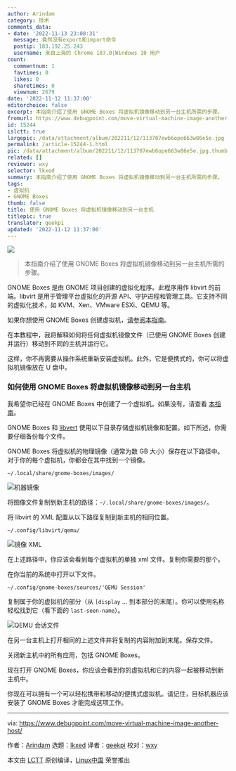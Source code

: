 ```yaml
---
author: Arindam
category: 技术
comments_data:
- date: '2022-11-13 23:00:31'
  message: 竟然没有export和import命令
  postip: 183.192.25.243
  username: 来自上海的 Chrome 107.0|Windows 10 用户
count:
  commentnum: 1
  favtimes: 0
  likes: 0
  sharetimes: 0
  viewnum: 2679
date: '2022-11-12 11:37:00'
editorchoice: false
excerpt: 本指南介绍了使用 GNOME Boxes 将虚拟机镜像移动到另一台主机所需的步骤。
fromurl: https://www.debugpoint.com/move-virtual-machine-image-another-host/
id: 15244
islctt: true
largepic: /data/attachment/album/202211/12/113707ewb6ope663w86e5e.jpg
permalink: /article-15244-1.html
pic: /data/attachment/album/202211/12/113707ewb6ope663w86e5e.jpg.thumb.jpg
related: []
reviewer: wxy
selector: lkxed
summary: 本指南介绍了使用 GNOME Boxes 将虚拟机镜像移动到另一台主机所需的步骤。
tags:
- 虚拟机
- GNOME Boxes
thumb: false
title: 使用 GNOME Boxes 将虚拟机镜像移动到另一台主机
titlepic: true
translator: geekpi
updated: '2022-11-12 11:37:00'
---
```


![](/data/attachment/album/202211/12/113707ewb6ope663w86e5e.jpg)



> 
> 本指南介绍了使用 GNOME Boxes 将虚拟机镜像移动到另一台主机所需的步骤。
> 
> 
> 


GNOME Boxes 是由 GNOME 项目创建的虚拟化程序。此程序用作 libvirt 的前端。libvirt 是用于管理平台虚拟化的开源 API、守护进程和管理工具。它支持不同的虚拟化技术，如 KVM、Xen、VMware ESXi、QEMU 等。


如果你想使用 GNOME Boxes 创建虚拟机，[请参阅本指南](https://www.debugpoint.com/2020/05/install-use-gnome-boxes/)。


在本教程中，我将解释如何将任何虚拟机镜像文件（已使用 GNOME Boxes 创建并运行）移动到不同的主机并运行它。


这样，你不再需要从操作系统重新安装虚拟机。此外，它是便携式的，你可以将虚拟机镜像放在 U 盘中。


### 如何使用 GNOME Boxes 将虚拟机镜像移动到另一台主机


我希望你已经在 GNOME Boxes 中创建了一个虚拟机。如果没有，请查看 [本指南](https://www.debugpoint.com/2020/05/install-use-gnome-boxes/)。


GNOME Boxes 和 [libvert](https://libvirt.org/) 使用以下目录存储虚拟机镜像和配置。如下所述，你需要仔细备份每个文件。


GNOME Boxes 将虚拟机的物理镜像（通常为数 GB 大小）保存在以下路径中。对于你的每个虚拟机，你都会在其中找到一个镜像。



```
~/.local/share/gnome-boxes/images/

```

![机器镜像](/data/attachment/album/202211/12/113711fd914s9xz1ej6xtt.png)


将图像文件复制到新主机的路径：`~/.local/share/gnome-boxes/images/`。


将 libvirt 的 XML 配置从以下路径复制到新主机的相同位置。



```
~/.config/libvirt/qemu/

```

![镜像 XML](/data/attachment/album/202211/12/113711qzv44l4k4kviqzhp.png)


在上述路径中，你应该会看到每个虚拟机的单独 xml 文件。复制你需要的那个。


在你当前的系统中打开以下文件。



```
~/.config/gnome-boxes/sources/'QEMU Session'

```

复制属于你的虚拟机的部分（从 `[display` ... 到本部分的末尾）。你可以使用名称轻松找到它（看下面的 `last-seen-name`）。


![QEMU 会话文件](/data/attachment/album/202211/12/113711l18hw61q26c2zlta.png)


在另一台主机上打开相同的上述文件并将复制的内容附加到末尾。保存文件。


关闭新主机中的所有应用，包括 GNOME Boxes。


现在打开 GNOME Boxes，你应该会看到你的虚拟机和它的内容一起被移动到新主机中。


你现在可以拥有一个可以轻松携带和移动的便携式虚拟机。请记住，目标机器应该安装了 GNOME Boxes 才能完成这项工作。




---


via: <https://www.debugpoint.com/move-virtual-machine-image-another-host/>


作者：[Arindam](https://www.debugpoint.com/author/admin1/) 选题：[lkxed](https://github.com/lkxed) 译者：[geekpi](https://github.com/geekpi) 校对：[wxy](https://github.com/wxy)


本文由 [LCTT](https://github.com/LCTT/TranslateProject) 原创编译，[Linux中国](https://linux.cn/) 荣誉推出